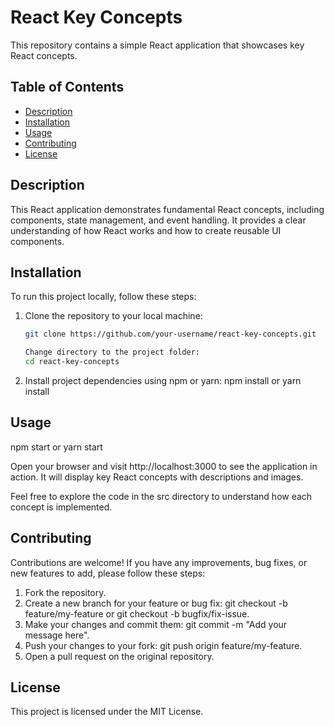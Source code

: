 # React Key Concepts

This repository contains a simple React application that showcases key React concepts.

## Table of Contents

- [Description](#description)
- [Installation](#installation)
- [Usage](#usage)
- [Contributing](#contributing)
- [License](#license)

## Description

This React application demonstrates fundamental React concepts, including components, state management, and event handling. It provides a clear understanding of how React works and how to create reusable UI components.

## Installation

To run this project locally, follow these steps:

1. Clone the repository to your local machine:

   ```bash
   git clone https://github.com/your-username/react-key-concepts.git

   Change directory to the project folder:
   cd react-key-concepts

   ```

2. Install project dependencies using npm or yarn:
   npm install or yarn install

## Usage

npm start or yarn start

Open your browser and visit http://localhost:3000 to see the application in action. It will display key React concepts with descriptions and images.

Feel free to explore the code in the src directory to understand how each concept is implemented.

## Contributing

Contributions are welcome! If you have any improvements, bug fixes, or new features to add, please follow these steps:

1. Fork the repository.
2. Create a new branch for your feature or bug fix: git checkout -b feature/my-feature or git checkout -b bugfix/fix-issue.
3. Make your changes and commit them: git commit -m "Add your message here".
4. Push your changes to your fork: git push origin feature/my-feature.
5. Open a pull request on the original repository.

## License

This project is licensed under the MIT License.
